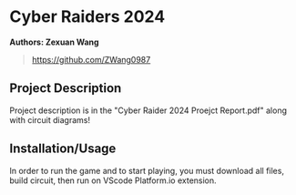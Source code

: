 # Cyber Raiders 2024
**Authors: Zexuan Wang**

> https://github.com/ZWang0987




## Project Description

Project description is in the "Cyber Raider 2024 Proejct Report.pdf" along with circuit diagrams!
## Installation/Usage
In order to run the game and to start playing, you must download all files, build circuit, then run on VScode Platform.io extension.
